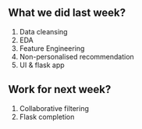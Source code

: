 ## What we did last week?
1. Data cleansing
2. EDA
2. Feature Engineering
3. Non-personalised recommendation
4. UI & flask app

## Work for next week?
1. Collaborative filtering
2. Flask completion

